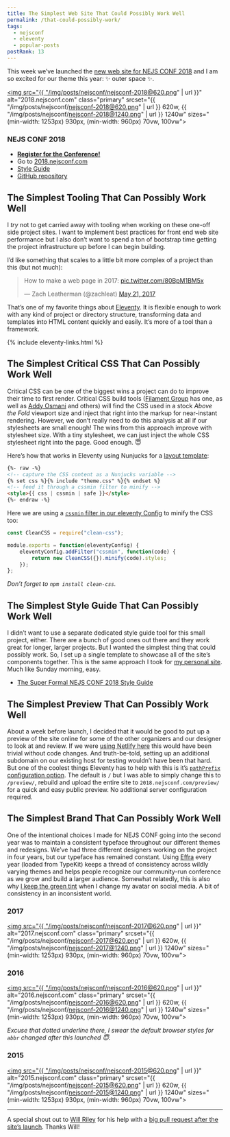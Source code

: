 ```yaml
---
title: The Simplest Web Site That Could Possibly Work Well
permalink: /that-could-possibly-work/
tags:
  - nejsconf
  - eleventy
  - popular-posts
postRank: 13
---
```


This week we’ve launched the [new web site for NEJS CONF 2018](https://2018.nejsconf.com/) and I am so excited for our theme this year: ✨ outer space ✨.

<a href="https://2018.nejsconf.com/" class="no-underline"><img src="{{ "/img/posts/nejsconf/nejsconf-2018@620.png" | url }}" alt="2018.nejsconf.com" class="primary" srcset="{{ "/img/posts/nejsconf/nejsconf-2018@620.png" | url }} 620w, {{ "/img/posts/nejsconf/nejsconf-2018@1240.png" | url }} 1240w" sizes="(min-width: 1253px) 930px, (min-width: 960px) 70vw, 100vw"></a>

### NEJS CONF 2018

* **[Register for the Conference!](https://register.nejsconf.com/)**
* Go to [2018.nejsconf.com](https://2018.nejsconf.com/)
* [Style Guide](https://2018.nejsconf.com/styleguide/)
* [GitHub repository](https://github.com/NebraskaJS/2018.nejsconf.com)

## The Simplest Tooling That Can Possibly Work Well

I _try_ not to get carried away with tooling when working on these one-off side project sites. I want to implement best practices for front end web site performance but I also don’t want to spend a ton of bootstrap time getting the project infrastructure up before I can begin building.

I’d like something that scales to a little bit more complex of a project than this (but not much):

<blockquote class="twitter-tweet" data-conversation="none" data-lang="en"><p lang="en" dir="ltr">How to make a web page in 2017: <a href="https://t.co/80BpM1BM5x">pic.twitter.com/80BpM1BM5x</a></p>&mdash; Zach Leatherman (@zachleat) <a href="https://twitter.com/zachleat/status/866398752722092032?ref_src=twsrc%5Etfw">May 21, 2017</a></blockquote>

That’s one of my favorite things about [Eleventy](https://www.11ty.io/). It is flexible enough to work with any kind of project or directory structure, transforming data and templates into HTML content quickly and easily. It’s more of a tool than a framework.

{% include eleventy-links.html %}

## The Simplest Critical CSS That Can Possibly Work Well

Critical CSS can be one of the biggest wins a project can do to improve their time to first render. Critical CSS build tools ([Filament Group](https://github.com/filamentgroup/criticalCSS) has one, as well as [Addy Osmani](https://github.com/addyosmani/critical) and others) will find the CSS used in a stock _Above the Fold_ viewport size and inject that right into the markup for near-instant rendering. However, we don’t really need to do this analysis at all if our stylesheets are small enough! The wins from this approach improve with stylesheet size. With a tiny stylesheet, we can just inject the whole CSS stylesheet right into the page. Good enough. 😇

Here’s how that works in Eleventy using Nunjucks for a [layout template](https://github.com/NebraskaJS/2018.nejsconf.com/blob/master/_includes/empty.njk#L7):

``` html
{%- raw -%}
<!-- capture the CSS content as a Nunjucks variable -->
{% set css %}{% include "theme.css" %}{% endset %}
<!-- feed it through a cssmin filter to minify -->
<style>{{ css | cssmin | safe }}</style>
{%- endraw -%}
```

Here we are using a [`cssmin` filter in our eleventy Config](https://github.com/NebraskaJS/2018.nejsconf.com/blob/master/.eleventy.js#L7) to minify the CSS too:

``` js
const CleanCSS = require("clean-css");

module.exports = function(eleventyConfig) {
	eleventyConfig.addFilter("cssmin", function(code) {
		return new CleanCSS({}).minify(code).styles;
	});
};
```

_Don’t forget to `npm install clean-css`._

## The Simplest Style Guide That Can Possibly Work Well

I didn’t want to use a separate dedicated style guide tool for this small project, either. There are a bunch of good ones out there and they work great for longer, larger projects. But I wanted the simplest thing that could possibly work. So, I set up a single template to showcase all of the site’s components together. This is the same approach I took for [my personal site](/web/now-with-style-guide/). Much like Sunday morning, easy.

* [The Super Formal NEJS CONF 2018 Style Guide](https://2018.nejsconf.com/styleguide/)

## The Simplest Preview That Can Possibly Work Well

About a week before launch, I decided that it would be good to put up a preview of the site online for some of the other organizers and our designer to look at and review. If we were [using Netlify here](https://www.netlify.com/) this would have been trivial without code changes. And truth-be-told, setting up an additional subdomain on our existing host for testing wouldn’t have been that hard. But one of the coolest things Eleventy has to help with this is it’s [`pathPrefix` configuration option](https://github.com/11ty/eleventy#configuration-optional). The default is `/` but I was able to simply change this to `/preview/`, rebuild and upload the entire site to `2018.nejsconf.com/preview/` for a quick and easy public preview. No additional server configuration required.


## The Simplest Brand That Can Possibly Work Well

One of the intentional choices I made for NEJS CONF going into the second year was to maintain a consistent typeface throughout our different themes and redesigns. We’ve had three different designers working on the project in four years, but our typeface has remained constant. Using [Effra](https://typekit.com/fonts/effra) every year (loaded from TypeKit) keeps a thread of consistency across wildly varying themes and helps people recognize our community-run conference as we grow and build a larger audience. Somewhat relatedly, this is also why [I keep the green tint](/web/about/) when I change my avatar on social media. A bit of consistency in an inconsistent world.

### 2017

<a href="https://2017.nejsconf.com/" class="no-underline"><img src="{{ "/img/posts/nejsconf/nejsconf-2017@620.png" | url }}" alt="2017.nejsconf.com" class="primary" srcset="{{ "/img/posts/nejsconf/nejsconf-2017@620.png" | url }} 620w, {{ "/img/posts/nejsconf/nejsconf-2017@1240.png" | url }} 1240w" sizes="(min-width: 1253px) 930px, (min-width: 960px) 70vw, 100vw"></a>

### 2016

<a href="https://2016.nejsconf.com/" class="no-underline"><img src="{{ "/img/posts/nejsconf/nejsconf-2016@620.png" | url }}" alt="2016.nejsconf.com" class="primary" srcset="{{ "/img/posts/nejsconf/nejsconf-2016@620.png" | url }} 620w, {{ "/img/posts/nejsconf/nejsconf-2016@1240.png" | url }} 1240w" sizes="(min-width: 1253px) 930px, (min-width: 960px) 70vw, 100vw"></a>

_Excuse that dotted underline there, I swear the default browser styles for `abbr` changed after this launched 😇._

### 2015

<a href="https://2015.nejsconf.com/" class="no-underline"><img src="{{ "/img/posts/nejsconf/nejsconf-2015@620.png" | url }}" alt="2015.nejsconf.com" class="primary" srcset="{{ "/img/posts/nejsconf/nejsconf-2015@620.png" | url }} 620w, {{ "/img/posts/nejsconf/nejsconf-2015@1240.png" | url }} 1240w" sizes="(min-width: 1253px) 930px, (min-width: 960px) 70vw, 100vw"></a>

---

A special shout out to [Will Riley](https://twitter.com/splitinfinities) for his help with a [big pull request after the site’s launch](https://github.com/NebraskaJS/2018.nejsconf.com/pull/1). Thanks Will!
